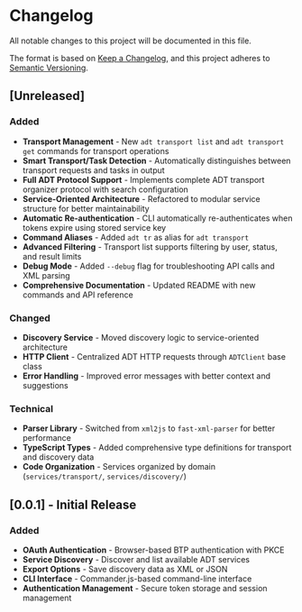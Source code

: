 # Changelog

All notable changes to this project will be documented in this file.

The format is based on [Keep a Changelog](https://keepachangelog.com/en/1.0.0/),
and this project adheres to [Semantic Versioning](https://semver.org/spec/v2.0.0.html).

## [Unreleased]

### Added

- **Transport Management** - New `adt transport list` and `adt transport get` commands for transport operations
- **Smart Transport/Task Detection** - Automatically distinguishes between transport requests and tasks in output
- **Full ADT Protocol Support** - Implements complete ADT transport organizer protocol with search configuration
- **Service-Oriented Architecture** - Refactored to modular service structure for better maintainability
- **Automatic Re-authentication** - CLI automatically re-authenticates when tokens expire using stored service key
- **Command Aliases** - Added `adt tr` as alias for `adt transport`
- **Advanced Filtering** - Transport list supports filtering by user, status, and result limits
- **Debug Mode** - Added `--debug` flag for troubleshooting API calls and XML parsing
- **Comprehensive Documentation** - Updated README with new commands and API reference

### Changed

- **Discovery Service** - Moved discovery logic to service-oriented architecture
- **HTTP Client** - Centralized ADT HTTP requests through `ADTClient` base class
- **Error Handling** - Improved error messages with better context and suggestions

### Technical

- **Parser Library** - Switched from `xml2js` to `fast-xml-parser` for better performance
- **TypeScript Types** - Added comprehensive type definitions for transport and discovery data
- **Code Organization** - Services organized by domain (`services/transport/`, `services/discovery/`)

## [0.0.1] - Initial Release

### Added

- **OAuth Authentication** - Browser-based BTP authentication with PKCE
- **Service Discovery** - Discover and list available ADT services
- **Export Options** - Save discovery data as XML or JSON
- **CLI Interface** - Commander.js-based command-line interface
- **Authentication Management** - Secure token storage and session management
